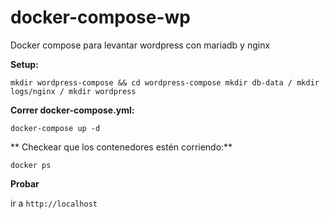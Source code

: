 # docker-compose-wp
Docker compose para levantar wordpress con mariadb y nginx

**Setup:**

`mkdir wordpress-compose && cd wordpress-compose
mkdir db-data /
mkdir logs/nginx /
mkdir wordpress
`

**Correr docker-compose.yml:**

`docker-compose up -d`

** Checkear que los contenedores estén corriendo:**

`docker ps`

**Probar**

ir a `http://localhost`
